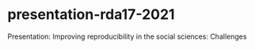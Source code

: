 # presentation-rda17-2021
Presentation: Improving reproducibility in the social sciences: Challenges
